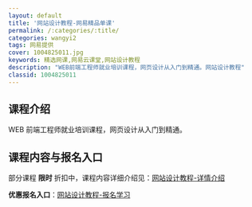 ```yaml
---
layout: default
title: '网站设计教程-网易精品单课'
permalink: /:categories/:title/
categories: wangyi2
tags: 网易提供
cover: 1004825011.jpg
keywords: 精选网课,网易云课堂,网站设计教程
description: "WEB前端工程师就业培训课程，网页设计从入门到精通。网站设计教程"
classid: 1004825011
---
```


## 课程介绍

WEB 前端工程师就业培训课程，网页设计从入门到精通。

## 课程内容与报名入口

部分课程 **限时** 折扣中，课程内容详细介绍见：[网站设计教程-详情介绍](https://study.163.com/course/introduction/1004825011.htm?share=1&shareId=1025206652&utm_campaign=share&utm_medium=iphoneShare&utm_source=&utm_u=1025206652)

**优惠报名入口**：[网站设计教程-报名学习](https://study.163.com/course/introduction/1004825011.htm?share=1&shareId=1025206652&utm_campaign=share&utm_medium=iphoneShare&utm_source=&utm_u=1025206652)

